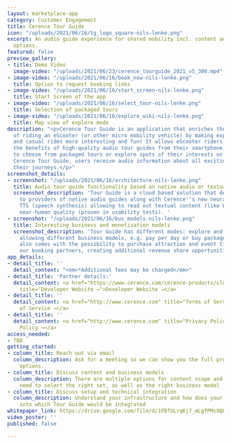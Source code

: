 ```yaml
---
layout: marketplace-app
category: Customer Engagement
title: Cerence Tour Guide
icon: "/uploads/2021/06/16/tg_logo_square-nils-lenke.png"
excerpt: An audio guide experience for shared mobility incl. content and monetization
  options.
featured: false
preview_gallery:
- title: Demo Video
  image-video: "/uploads/2021/06/23/cerence_tourguide_2021_v5_300.mp4"
- image-video: "/uploads/2021/06/16/book_now-nils-lenke.png"
  title: Option to request booking links
- image-video: "/uploads/2021/06/16/start_screen-nils-lenke.png"
  title: Start Screen of the app
- image-video: "/uploads/2021/06/16/select_tour-nils-lenke.png"
  title: Selection of packaged tours
- image-video: "/uploads/2021/06/16/explore_wiki-nils-lenke.png"
  title: Map view of explore mode
description: "<p>Cerence Tour Guide is an application that enriches the experience
  of riding an eScooter (or other micro mobility vehicle) by making exploring cities
  and casual rides more interesting and fun! It allows eScooter riders to get all
  the benefits of high-quality audio tour guides from their smartphone, enabling them
  to choose from packaged tours or explore spots of their interests on the go. With
  Cerence Tour Guide, users receive audio information about all exciting places along
  their journeys.</p>"
screenshot_details:
- screenshot: "/uploads/2021/06/16/architecture-nils-lenke.png"
  title: Audio tour guide functionality based on native audio or textual content
  screenshot_description: 'Tour Guide is a cloud based solution that delivers interfaces
    to providers of native audio guides along with Cerence''s new neural network based
    TTS (speech synthesis) allowing to read out textual content (like Wikipedia) in
    near-human quality (proven in usability tests). '
- screenshot: "/uploads/2021/06/16/bus_models-nils-lenke.png"
  title: Interesting business and monetization models
  screenshot_description: 'Tour Guide has different modes: explore and packaged tour
    allowing different business models, e.g. pay per day or buy packaged tours. It
    also comes with the possibility to purchase attraction and event tickets through
    our booking partners, creating additional revenue share opportunities.'
app_details:
- detail_title: ''
  detail_content: "<em>*Additional fees may be charged</em>"
- detail_title: 'Partner details:'
  detail_content: <a href="https://www.cerence.com/cerence-products/cloud-services"
    title="Developer Website →">Developer Website →</a>
- detail_title: ''
  detail_content: <a href="http://www.cerence.com" title="Terms of Service →">Terms
    of Service →</a>
- detail_title: ''
  detail_content: <a href="http://www.cerence.com" title="Privacy Policy →">Privacy
    Policy →</a>
access_needed:
- TBD
getting_started:
- column_title: Reach out via email
  column_description: Ask for a meeting so we can show you the full product and its
    options.
- column_title: Discuss content and business models
  column_description: There are multiple options for content scope and together we
    need to select the right set, as well as the right business model
- column_title: Discuss setup and technical integration
  column_description: Understand your infrastructure and how does your app looks like,
    into which Tour Guide would be integrated
whitepaper_link: https://drive.google.com/file/d/1FBfGLrqKj7_mLgfPMc9QLdFHa9mIp0eA/view?usp=sharing
video_poster: ''
published: false

---
```

